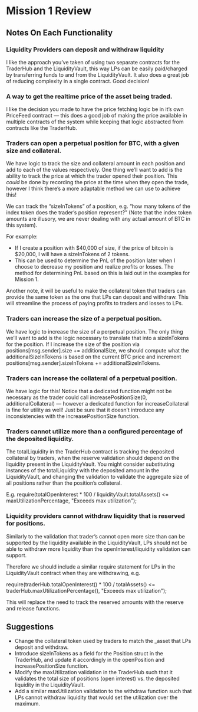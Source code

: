 # Mission 1 Review

## Notes On Each Functionality

### Liquidity Providers can deposit and withdraw liquidity

I like the approach you’ve taken of using two separate contracts for the TraderHub and the LiquidityVault, this way LPs can be easily paid/charged by transferring funds to and from the LiquidityVault. It also does a great job of reducing complexity in a single contract. Good decision!

### A way to get the realtime price of the asset being traded.

I like the decision you made to have the price fetching logic be in it’s own PriceFeed contract — this does a good job of making the price available in multiple contracts of the system while keeping that logic abstracted from contracts like the TraderHub.

### Traders can open a perpetual position for BTC, with a given size and collateral.

We have logic to track the size and collateral amount in each position and add to each of the values respectively. One thing we’ll want to add is the ability to track the price at which the trader opened their position. This *could* be done by recording the price at the time when they open the trade, however I think there’s a more adaptable method we can use to achieve this!

We can track the “sizeInTokens” of a position, e.g. “how many tokens of the index token does the trader’s position represent?” (Note that the index token amounts are illusory, we are never dealing with any actual amount of BTC in this system).

For example:

* If I create a position with $40,000 of size, if the price of bitcoin is $20,000, I will have a sizeInTokens of 2 tokens.
* This can be used to determine the PnL of the position later when I choose to decrease my position and realize profits or losses. The method for determining PnL based on this is laid out in the examples for Mission 1.

Another note, it will be useful to make the collateral token that traders can provide the same token as the one that LPs can deposit and withdraw. This will streamline the process of paying profits to traders and losses to LPs.


### Traders can increase the size of a perpetual position.

We have logic to increase the size of a perpetual position. The only thing we’ll want to add is the logic necessary to translate that into a sizeInTokens for the position. If I increase the size of the position via positions[msg.sender].size += additionalSize, we should compute what the additionalSizeInTokens is based on the current BTC price and increment positions[msg.sender].sizeInTokens += additionalSizeInTokens.

### Traders can increase the collateral of a perpetual position.

We have logic for this! Notice that a dedicated function might not be necessary as the trader could call increasePositionSize(0, additionalCollateral) — however a dedicated function for increaseCollateral is fine for utility as well! Just be sure that it doesn’t introduce any inconsistencies with the increasePositionSize function.

### Traders cannot utilize more than a configured percentage of the deposited liquidity.

The totalLiquidity in the TraderHub contract is tracking the deposited collateral by traders, when the reserve validation should depend on the liquidity present in the LiquidityVault. You might consider substituting instances of the totalLiquidity with the deposited amount in the LiquidityVault, and changing the validation to validate the aggregate size of all positions rather than the position’s collateral.

E.g. require(totalOpenInterest * 100 / liquidityVault.totalAssets() <= maxUtilizationPercentage, "Exceeds max utilization");


### Liquidity providers cannot withdraw liquidity that is reserved for positions.

Similarly to the validation that trader’s cannot open more size than can be supported by the liquidity available in the LiquidityVault, LPs should not be able to withdraw more liquidity than the openInterest/liquidity validation can support.

Therefore we should include a similar require statement for LPs in the LiquidityVault contract when they are withdrawing, e.g.

require(traderHub.totalOpenInterest() * 100 / totalAssets() <= traderHub.maxUtilizationPercentage(), "Exceeds max utilization");

This will replace the need to track the reserved amounts with the reserve and release functions.


## Suggestions

- Change the collateral token used by traders to match the _asset that LPs deposit and withdraw.
- Introduce sizeInTokens as a field for the Position struct in the TraderHub, and update it accordingly in the openPosition and increasePositionSize function.
- Modify the maxUtilization validation in the TraderHub such that it validates the total size of positions (open interest) vs. the deposited liquidity in the LiquidityVault.
- Add a similar maxUtilization validation to the withdraw function such that LPs cannot withdraw liquidity that would set the utilization over the maximum.
